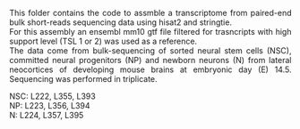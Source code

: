 <div align="justify">


This folder contains the code to assmble a transcriptome from paired-end bulk short-reads sequencing data using hisat2 and stringtie.   
For this assembly an ensembl mm10 gtf file filtered for trasncripts with high support level (TSL 1 or 2) was used as a reference.  
The data come from bulk-sequencing of sorted neural stem cells (NSC), committed neural progenitors (NP) and newborn neurons (N) from lateral neocortices of developing mouse brains at embryonic day (E) 14.5. Sequencing was performed in triplicate.    
<div>

NSC: L222, L355, L393  
NP: L223, L356, L394    
N: L224, L357, L395    

